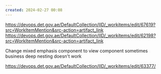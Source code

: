 ```yaml
---
created: 2024-02-27 00:08
---
```

https://devops.det.gov.ae/DefaultCollection/IID/_workitems/edit/67619?src=WorkItemMention&src-action=artifact_link
https://devops.det.gov.ae/DefaultCollection/IID/_workitems/edit/62198?src=WorkItemMention&src-action=artifact_link

Change mixed emphasis component to view component
sometimes business deep nesting doesn't work



https://devops.det.gov.ae/DefaultCollection/IID/_workitems/edit/63377/


<template>  
  <v-tooltip    :location="location"  
    :transition="transition"  
    :open-on-hover="openOnHover"  
    class="d-tooltip"  
  >  
    <template #activator="{ props }">  
      <span v-bind="props" class="tooltip-activator">  
        <slot name="activator" />  
      </span>    </template>  
    <span class="tooltip-content ma-1">  
      <slot />    </span>  </v-tooltip></template>  
  
<script setup>  
import { defineProps } from 'vue'  
  
defineProps({  
  location: {  
    type: String,  
    default: 'bottom'  
  },  
  transition: {  
    type: String,  
    default: 'scale-transition'  
  },  
  openOnHover: {  
    type: Boolean,  
    default: true  
  }  
})  
</script>  
<style lang="scss" scoped>  
/* Tooltip arrow styling */  
.d-tooltip::after {  
  content: '';  
  position: absolute;  
  border-style: solid;  
  /* Default sizes for the arrow */  
  border-width: 6px;  
}  
  
/* Arrow positioning for different locations */  
.d-tooltip[data-location='top']::after {  
  bottom: -6px;  
  left: 50%;  
  transform: translateX(-50%);  
  border-color: #000 transparent transparent transparent;  
}  
  
.d-tooltip[data-location='bottom']::after {  
  top: -6px;  
  left: 50%;  
  transform: translateX(-50%);  
  border-color: transparent transparent #000 transparent;  
}  
  
.d-tooltip[data-location='left']::after {  
  right: -6px;  
  top: 50%;  
  transform: translateY(-50%);  
  border-color: transparent transparent transparent #000;  
}  
  
.d-tooltip[data-location='right']::after {  
  left: -6px;  
  top: 50%;  
  transform: translateY(-50%);  
  border-color: transparent #000 transparent transparent;  
}  
</style>